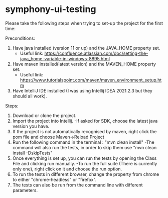 # symphony-ui-testing

Please take the following steps when trying to set-up the project for the first time:

Preconditions:
1. Have java installed (version 11 or up) and the JAVA_HOME property set.
    - Useful link: https://confluence.atlassian.com/doc/setting-the-java_home-variable-in-windows-8895.html
2. Have maven installed(latest version) and the MAVEN_HOME property set.
    - Useful link: https://www.tutorialspoint.com/maven/maven_environment_setup.htm
3. Have IntelliJ IDE installed (I was using Intellij IDEA 2021.2.3 but they should all work). 

Steps:
1. Download or clone the project.
2. Import the project into Intellij.
    -If asked for SDK, choose the latest java version you have.
3. If the project is not automatically recognised by maven, right click the pom file and choose Maven->Reload Project
4. Run the following command in the terminal : "mvn clean install"
    -The command will also run the tests, in order to skip them use "mvn clean install -DskipTests"
5. Once everything is set up, you can run the tests by opening the Class File and clicking run manually.
    -To run the full suite (There is currently only one), right click on it and choose the run option.
6. To run the tests in different browser, change the property from chrome to either "chrome-headless" or "firefox".
7. The tests can also be run from the command line with different parameters.